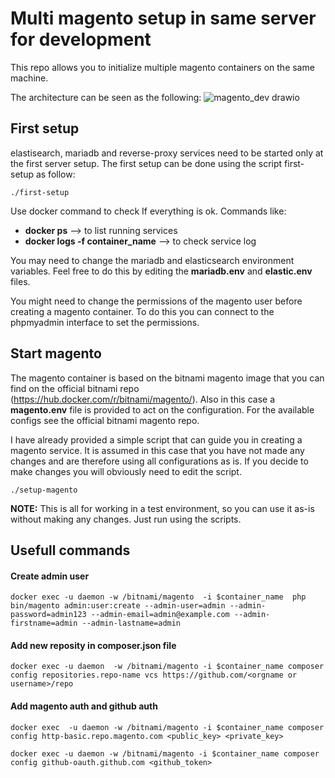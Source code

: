 # Multi magento setup in same server for development

This repo allows you to initialize multiple magento containers on the same machine.


The architecture can be seen as the following:
![magento_dev drawio](https://user-images.githubusercontent.com/43852233/211872788-51f124f6-5382-4947-9738-9a1f4dc9efcc.png)




## First setup

elastisearch, mariadb and reverse-proxy services need to be started only at the first server setup.
The first setup can be done using the script first-setup as follow:
```
./first-setup
```
Use docker command to check If everything is ok. Commands like:
- **docker ps** --> to list running services
- **docker logs -f container_name** --> to check service log


You may need to change the mariadb and elasticsearch environment variables. Feel free to do this by editing the **mariadb.env** and **elastic.env** files.

You might need to change the permissions of the magento user before creating a magento container.
To do this you can connect to the phpmyadmin interface to set the permissions.

## Start magento

The magento container is based on the bitnami magento image that you can find on the official bitnami repo (https://hub.docker.com/r/bitnami/magento/). Also in this case a **magento.env** file is provided to act on the configuration. For the available configs see the official bitnami magento repo.

I have already provided a simple script that can guide you in creating a magento service.
It is assumed in this case that you have not made any changes and are therefore using all configurations as is.
If you decide to make changes you will obviously need to edit the script.

```
./setup-magento
```

**NOTE:** This is all for working in a test environment, so you can use it as-is without making any changes. Just run using the scripts.


## Usefull commands

#### Create admin user
```
docker exec -u daemon -w /bitnami/magento  -i $container_name  php bin/magento admin:user:create --admin-user=admin --admin-password=admin123 --admin-email=admin@example.com --admin-firstname=admin --admin-lastname=admin
```
#### Add new reposity in composer.json file
```
docker exec -u daemon  -w /bitnami/magento -i $container_name composer config repositories.repo-name vcs https://github.com/<orgname or username>/repo
```
#### Add magento auth and github auth

```
docker exec  -u daemon -w /bitnami/magento -i $container_name composer config http-basic.repo.magento.com <public_key> <private_key>
```

```
docker exec -u daemon -w /bitnami/magento -i $container_name composer config github-oauth.github.com <github_token>
```

